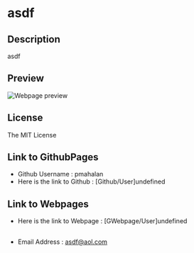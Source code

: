 # asdf
## Description
asdf
    
## Preview
![Webpage preview](asdf)
    
## License
The MIT License

## Link to GithubPages
* Github Username : pmahalan
* Here is the link to Github : [Github/User]undefined
    
## Link to Webpages
* Here is the link to Webpage : [GWebpage/User]undefined

##
* Email Address : asdf@aol.com

